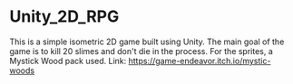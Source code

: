 # Unity_2D_RPG
This is a simple isometric 2D game built using Unity. The main goal of the game is to kill 20 slimes and don't die in the process.
For the sprites, a Mystick Wood pack used. Link: https://game-endeavor.itch.io/mystic-woods
